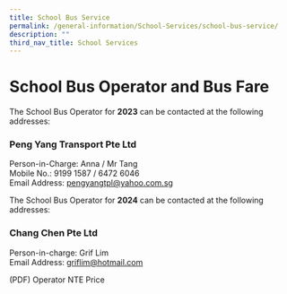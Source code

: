 ```yaml
---
title: School Bus Service
permalink: /general-information/School-Services/school-bus-service/
description: ""
third_nav_title: School Services
---
```

# School Bus Operator and Bus Fare #

The School Bus Operator for **2023** can be contacted at the following addresses: <br>
### Peng Yang Transport Pte Ltd ###

Person-in-Charge: Anna /&nbsp;Mr Tang <br>
Mobile No.: 9199 1587 / 6472 6046 <br>
Email Address: pengyangtpl@yahoo.com.sg

The School Bus Operator for **2024** can be contacted at the following addresses:

### Chang Chen Pte Ltd ###

Person-in-charge: Grif Lim <br>
Email Address: griflim@hotmail.com <br>


(PDF) Operator NTE Price